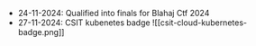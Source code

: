 - 24-11-2024: Qualified into finals for Blahaj Ctf 2024
- 27-11-2024: CSIT kubenetes badge 
 ![[csit-cloud-kubernetes-badge.png]]